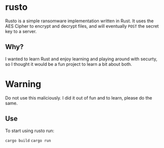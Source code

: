 # rusto
Rusto is a simple ransomware implementation written in Rust.
It uses the AES Cipher to encrypt and decrypt files, and will eventually `POST` the secret key to a server.

## Why?
I wanted to learn Rust and enjoy learning and playing around with securty, so I thought it would be a fun project to learn a bit about both.

# Warning
Do not use this maliciously. I did it out of fun and to learn, please do the same.

## Use
To start using rusto run:

`cargo build`
`cargo run`

